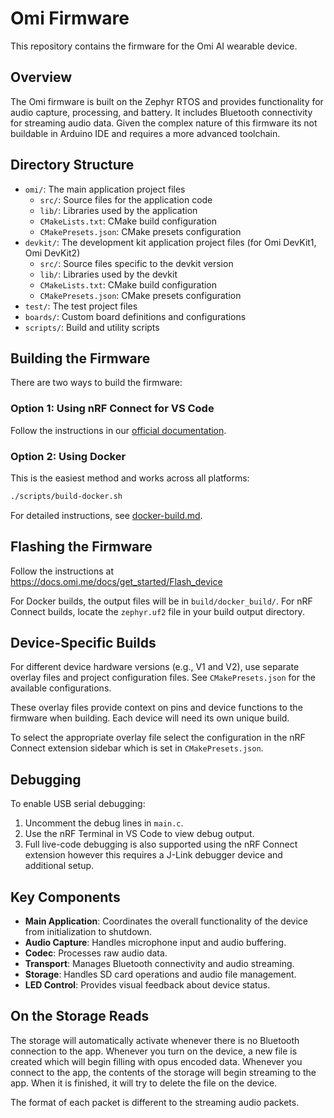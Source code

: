 # Omi Firmware

This repository contains the firmware for the Omi AI wearable device.

## Overview

The Omi firmware is built on the Zephyr RTOS and provides functionality for audio capture, processing, and battery. It includes Bluetooth connectivity for streaming audio data. Given the complex nature of this firmware its not buildable in Arduino IDE and requires a more advanced toolchain.

## Directory Structure

- `omi/`: The main application project files
    - `src/`: Source files for the application code
    - `lib/`: Libraries used by the application
    - `CMakeLists.txt`: CMake build configuration
    - `CMakePresets.json`: CMake presets configuration
- `devkit/`: The development kit application project files (for Omi DevKit1, Omi DevKit2)
    - `src/`: Source files specific to the devkit version
    - `lib/`: Libraries used by the devkit
    - `CMakeLists.txt`: CMake build configuration
    - `CMakePresets.json`: CMake presets configuration
- `test/`: The test project files
- `boards/`: Custom board definitions and configurations
- `scripts/`: Build and utility scripts

## Building the Firmware

There are two ways to build the firmware:

### Option 1: Using nRF Connect for VS Code

Follow the instructions in our [official documentation](https://docs.omi.me/docs/developer/firmware/Compile_firmware).

### Option 2: Using Docker

This is the easiest method and works across all platforms:

```bash
./scripts/build-docker.sh
```

For detailed instructions, see [docker-build.md](./scripts/docker-build.md).


## Flashing the Firmware

Follow the instructions at https://docs.omi.me/docs/get_started/Flash_device

For Docker builds, the output files will be in `build/docker_build/`.
For nRF Connect builds, locate the `zephyr.uf2` file in your build output directory.

## Device-Specific Builds

For different device hardware versions (e.g., V1 and V2), use separate overlay files and project configuration files. See `CMakePresets.json` for the available configurations.

These overlay files provide context on pins and device functions to the firmware when building. Each device will need its own unique build.

To select the appropriate overlay file select the configuration in the nRF Connect extension sidebar which is set in `CMakePresets.json`.

## Debugging

To enable USB serial debugging:

1. Uncomment the debug lines in `main.c`.
2. Use the nRF Terminal in VS Code to view debug output.
3. Full live-code debugging is also supported using the nRF Connect extension however this requires a J-Link debugger device and additional setup.

## Key Components

- **Main Application**: Coordinates the overall functionality of the device from initialization to shutdown.
- **Audio Capture**: Handles microphone input and audio buffering.
- **Codec**: Processes raw audio data.
- **Transport**: Manages Bluetooth connectivity and audio streaming.
- **Storage**: Handles SD card operations and audio file management.
- **LED Control**: Provides visual feedback about device status.

## On the Storage Reads

The storage will automatically activate whenever there is no Bluetooth connection to the app. Whenever you turn on the device, a new file is created which
will begin filling with opus encoded data. Whenever you connect to the app, the contents of the storage will begin streaming to the app. When it is finished, it will try to delete the file on the device.

The format of each packet is different to the streaming audio packets.
